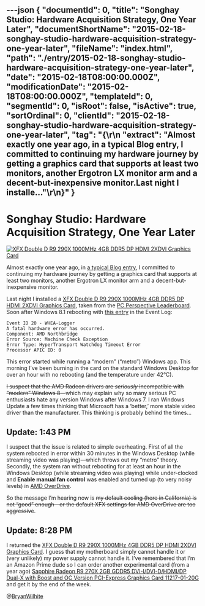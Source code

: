 ---json
{
  "documentId": 0,
  "title": "Songhay Studio: Hardware Acquisition Strategy, One Year Later",
  "documentShortName": "2015-02-18-songhay-studio-hardware-acquisition-strategy-one-year-later",
  "fileName": "index.html",
  "path": "./entry/2015-02-18-songhay-studio-hardware-acquisition-strategy-one-year-later",
  "date": "2015-02-18T08:00:00.000Z",
  "modificationDate": "2015-02-18T08:00:00.000Z",
  "templateId": 0,
  "segmentId": 0,
  "isRoot": false,
  "isActive": true,
  "sortOrdinal": 0,
  "clientId": "2015-02-18-songhay-studio-hardware-acquisition-strategy-one-year-later",
  "tag": "{\r\n  \"extract\": \"Almost exactly one year ago, in a typical Blog entry, I committed to continuing my hardware journey by getting a graphics card that supports at least two monitors, another Ergotron LX monitor arm and a decent-but-inexpensive monitor.Last night I installe...\"\r\n}"
}
---

# Songhay Studio: Hardware Acquisition Strategy, One Year Later

[<img alt="XFX Double D R9 290X 1000MHz 4GB DDR5 DP HDMI 2XDVI Graphics Card" src="https://farm8.staticflickr.com/7420/15950559094_020867dfe2_m_d.jpg">](http://www.amazon.com/XFX-Double-1000MHz-Graphics-R9290XEDFD/dp/B00HHIPN5A%3FSubscriptionId%3D1SW6D7X6ZXXR92KVX0G2%26tag%3Dthekintespacec00%26linkCode%3Dxm2%26camp%3D2025%26creative%3D165953%26creativeASIN%3DB00HHIPN5A "XFX Double D R9 290X 1000MHz 4GB DDR5 DP HDMI 2XDVI Graphics Card")

Almost exactly one year ago, in [a typical Blog entry](http://songhayblog.azurewebsites.net/Entry/Show/songhay-studio-hardware-acquisition-strategy), I committed to continuing my hardware journey by getting a graphics card that supports at least two monitors, another Ergotron LX monitor arm and a decent-but-inexpensive monitor.

Last night I installed a [XFX Double D R9 290X 1000MHz 4GB DDR5 DP HDMI 2XDVI Graphics Card](http://www.amazon.com/XFX-Double-1000MHz-Graphics-R9290XEDFD/dp/B00HHIPN5A%3FSubscriptionId=1SW6D7X6ZXXR92KVX0G2&tag=thekintespacec00&linkCode=xm2&camp=2025&creative=165953&creativeASIN=B00HHIPN5A), taken from the [PC Perspective Leaderboard](http://www.pcper.com/hwlb). Soon after Windows 8.1 rebooting with [this entry](http://answers.microsoft.com/en-us/windows/forum/windows_8-hardware/event-id-20-whea-logger-amd-northbridge/b69d3256-05a9-4aa7-b7ef-f0ed662c0f6f) in the Event Log:

```console
Event ID 20 - WHEA-Logger
A fatal hardware error has occurred.
Component: AMD Northbridge
Error Source: Machine Check Exception
Error Type: HyperTransport Watchdog Timeout Error
Processor APIC ID: 0
```

This error started while running a “modern” (“metro”) Windows app. This morning I’ve been burning in the card on the standard Windows Desktop for over an hour with no rebooting (and the temperature under 42°C).

<span style="text-decoration:line-through;">I suspect that the AMD Radeon drivers are </span><span style="text-decoration:line-through;">*seriously*</span><span style="text-decoration:line-through;"> incompatible with “modern” Windows 8</span>—which may explain why so many serious PC enthusiasts hate any version Windows after Windows 7. I ran Windows Update a few times thinking that Microsoft has a ‘better,’ more stable video driver than the manufacturer. This thinking is probably behind the times…

## Update: 1:43 PM

I suspect that the issue is related to simple overheating. First of all the system rebooted in error within 30 minutes in the Windows Desktop (while streaming video was playing)—which throws out my “metro” theory. Secondly, the system ran without rebooting for at least an hour in the Windows Desktop (while streaming video was playing) while under-clocked and **Enable manual fan control** was enabled and turned up (to very noisy levels) in [AMD OverDrive](http://www.amd.com/en-us/markets/game/downloads/overdrive).

So the message I’m hearing now is <span style="text-decoration:line-through;">my default cooling (here in California) is not “good” enough—or the default XFX settings for AMD OverDrive are too aggressive</span>.

## Update: 8:28 PM

I returned the [XFX Double D R9 290X 1000MHz 4GB DDR5 DP HDMI 2XDVI Graphics Card](http://www.amazon.com/XFX-Double-1000MHz-Graphics-R9290XEDFD/dp/B00HHIPN5A%3FSubscriptionId=1SW6D7X6ZXXR92KVX0G2&tag=thekintespacec00&linkCode=xm2&camp=2025&creative=165953&creativeASIN=B00HHIPN5A). I guess that my motherboard simply cannot handle it or (very unlikely) my power supply cannot handle it. I’ve remembered that I’m an Amazon Prime dude so I can order another experimental card (from a year ago) [Sapphire Radeon R9 270X 2GB GDDR5 DVI-I/DVI-D/HDMI/DP Dual-X with Boost and OC Version PCI-Express Graphics Card 11217-01-20G](http://www.amazon.com/Sapphire-Version-PCI-Express-Graphics-11217-01-20G/dp/B00B3WTWXU%3FSubscriptionId=1SW6D7X6ZXXR92KVX0G2&tag=thekintespacec00&linkCode=xm2&camp=2025&creative=165953&creativeASIN=B00B3WTWXU) and get it by the end of the week.

@[BryanWilhite](https://twitter.com/BryanWilhite)
